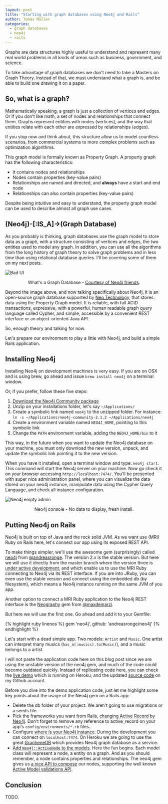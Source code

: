 ```yaml
---
layout: post
title: "Starting with graph databases using Neo4j and Rails"
author: Tomás Müller
categories:
  - graph databases
  - neo4j
  - rails
---
```


Graphs are data structures highly useful to understand and represent many
real world problems in all kinds of areas such as business, government, and
science.

<!--more-->

To take advantage of graph databases we don't need to take a Masters on Graph
Theory. Instead of that, we must understand what a graph is, and be able to
build one drawing it on a paper.

## So, what is a graph?

Mathematically speaking, a graph is just a collection of vertices and edges. Or
if you don't like math, a set of nodes and relationships that connect
them. Graphs represent entities with nodes (vertices), and the way that entities
relate with each other are expressed by relationships (edges).

If you stop now and think about, this structure allow us to model countless
scenarios, from commercial systems to more complex problems such as optimization
algorithms.

This graph model is formally known as Property Graph. A property graph has the
following characteristics:

- It contains nodes and relationships
- Nodes contain properties (key-value pairs)
- Relationships are named and directed, and **always** have a start and end node
- Relationships can also contain properties (key-value pairs)

Despite being intuitive and easy to understand, the property graph model can be
used to describe almost all graph use cases.

## (Neo4j)-[:IS_A]->(Graph Database)

As you probably is thinking, graph databases use the graph model to store data
as a graph, with a structure consisting of vertices and edges, the two entities
used to model any graph. In addition, you can use all the algorithms from the
long history of graph theory to solve graph problems and in less time than
using relational database queries. I'll be covering some of them on my next posts.

![Bad UI](/blog/images/posts/2014-07-25/graph_databases.png)
<div style="text-align: center;">What's a Graph Database - <a href="http://www.neo4j.org/learn/neo4j">Courtesy of Neo4j friends</a>.</div>
<p> </p>

Beyond the image above, and now talking specifically about Neo4j, it is an open-source graph database supported by 
[Neo Technology](http://www.neotechnology.com/), that stores data using the Property Graph model. It is reliable, with 
full ACID transactions, expressive, with a powerful, human readable graph query language called Cypher, and simple, 
accessible by a convenient REST interface or an object-oriented Java API.

So, enough theory and talking for now.

Let's prepare our environment to play a little with Neo4j, and build a simple Rails application.

## Installing Neo4j

Installing Neo4j on development machines is very easy. If you are on OSX and is
using brew, go ahead and issue `brew install neo4j` on a terminal window.

Or, if you prefer, follow these five steps:

1. [Download the Neo4j Community package](http://www.neo4j.org/download)
2. Unzip on your installations folder, let's say `~/Applications/`
3. Create a symbolic link named `neo4j` to the unzipped folder. For instance: `ln -s ~/Applications/neo4j-community-2.1.2 ~/Applications/neo4j`
4. Create a environment variable named `NEO4J_HOME`, pointing to this symbolic link
5. Change the `PATH` environment variable, adding the `NEO4J_HOME/bin` to it

This way, in the future when you want to update the Neo4j database on your
machine, you must only download the new version, unpack, and update the symbolic
link pointing it to the new version.

When you have it installed, open a terminal window and type: `neo4j start`. This
command will start the Neo4j server on your machine. Now go check it on your
browser accessing `http://localhost:7474/`. You'll be presented with super nice
administration panel, where you can visualize the data stored on your neo4j
instance, manipulate data using the Cypher Query Language, and check all instance configuration.

![Neo4j empty admin](/blog/images/posts/2014-07-25/neo4j_admin_empty.png)
<div style="text-align: center;">Neo4j console - No data to display, fresh install.</div>
<p> </p>

## Putting Neo4j on Rails

Neo4j is built on top of Java and the rock solid JVM. As we want use (MRI) Ruby on Rails here, let's connect our app 
using its exposed REST API.
 
To make things simpler, we'll use the awesome gem (surprisingly) called [neo4j](http://rubygems.org/gems/neo4j) from
[@andreasronge](https://github.com/andreasronge/). 
The version 2.x is the stable version. But here we will use it directly from the master branch where the version three is
[under active development](https://github.com/andreasronge/neo4j/wiki/Neo4j-v3), and which enable us to use the MRI Ruby
connecting to Neo4j via its REST interface. If you are into JRuby, you can even use the stable version and connect using the 
embedded db (by filesystem), which means a Neo4j instance running on the same JVM of you app.

Another option to connect a MRI Ruby application to the Neo4j REST interface is the 
[Neography](https://github.com/maxdemarzi/neography/) gem from [@maxdemarzi](https://github.com/maxdemarzi).

But here we will use the first one. Go ahead and add it to your Gemfile:

{% highlight ruby linenos %}
gem 'neo4j', github: 'andreasronge/neo4j'
{% endhighlight %}

Let's start with a dead simple app. Two models: `Artist` and `Music`. One artist can interpret many musics 
(`has_n(:musics).to(Music)`), and a music belongs to a artist.

I will not paste the application code here on this blog post since we are using the unstable version of the neo4j gem, 
and much of the code could become outdated quickly. Instead of replicating code here, you can check the 
[live demo](http://interpretations.herokuapp.com) which is running on Heroku, and the updated [source code](https://github.com/tomasmuller/interpretations) 
on my Github account.

Before you dive into the demo application code, just let me highlight some key points about the usage of the Neo4j gem 
on a Rails app:

- Delete the db folder of your project. We aren't going to use migrations or a seeds file.
- Pick the frameworks you want from Rails, [changing Active Record by Neo4j](https://github.com/tomasmuller/interpretations/config/application.rb). 
Don't forget to remove any reference to active_record on your app's `config/environments/*.rb` files.
- Configure [where is your Neo4j instance](https://github.com/tomasmuller/interpretations/config/application.rb). During 
the development you can connect on `localhost:7474`. On Heroku we are going to use the great 
[GrapheneDB](http://www.graphenedb.com/) which provides Neo4j graph database as a service.
- [Add `Neo4j::ActiveNode` to the models](https://github.com/tomasmuller/interpretations/models). Here the fun begins. 
Each model class will represent a node, a entity on a graph. And as you should remember, a node contains properties and 
relationships. The neo4j gem gives us [a nice API to compose](https://github.com/andreasronge/neo4j/wiki/Neo4j-v3#property) 
our nodes, supporting the well known [Active Model validations API](https://github.com/andreasronge/neo4j/blob/master/lib/neo4j/active_node/validations.rb#L7).  

## Conclusion

TODO.